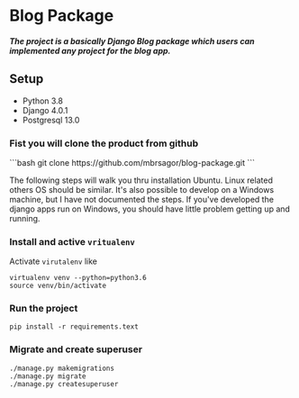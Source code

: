 # Blog Package
##### The project is a basically Django Blog package which users can implemented any project for the blog app.

## Setup
- Python 3.8
- Django 4.0.1
- Postgresql 13.0

<h3>Fist you will clone the product from github</h3>
```bash
git clone https://github.com/mbrsagor/blog-package.git
```

The following steps will walk you thru installation Ubuntu. Linux related others OS should be similar.
It's also possible to develop on a Windows machine, but I have not documented the steps.
If you've developed the django apps run on Windows, you should have little problem getting
up and running.


### Install and active ```vritualenv```
Activate `virutalenv` like
```
virtualenv venv --python=python3.6
source venv/bin/activate
```

### Run the project
```
pip install -r requirements.text
```


### Migrate and create superuser
```
./manage.py makemigrations
./manage.py migrate
./manage.py createsuperuser
```
